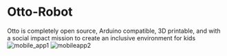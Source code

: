 # Otto-Robot
Otto is completely open source, Arduino compatible, 3D printable, and with a social impact mission to create an inclusive environment for kids
![mobile_app1](https://user-images.githubusercontent.com/22457544/133878883-c2f314ba-6411-4052-88d0-a5c19a1a32df.gif)
![mobileapp2](https://user-images.githubusercontent.com/22457544/133878886-4fbb642b-938a-4396-9f4e-c00a5e8fa7b9.gif)
